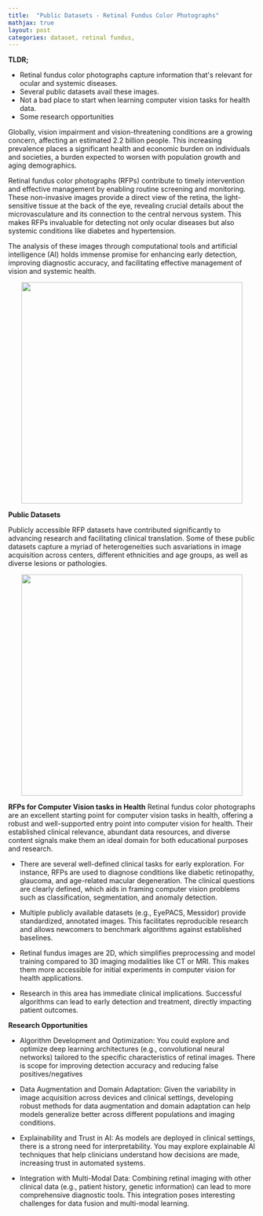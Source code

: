 ```yaml
---
title:  "Public Datasets - Retinal Fundus Color Photographs"
mathjax: true
layout: post
categories: dataset, retinal fundus, 
---
```


**TLDR;**
- Retinal fundus color photographs capture information that's relevant for ocular and systemic diseases. 
- Several public datasets avail these images. 
- Not a bad place to start when learning computer vision tasks for health data. 
- Some research opportunities


Globally, vision impairment and vision-threatening conditions are a growing concern, affecting an estimated 2.2 billion people. This increasing prevalence places a significant health and economic burden on individuals and societies, a burden expected to worsen with population growth and aging demographics. 

Retinal fundus color photographs (RFPs) contribute to timely intervention and effective management by enabling routine screening and monitoring. These non-invasive images provide a direct view of the retina, the light-sensitive tissue at the back of the eye, revealing crucial details about the microvasculature and its connection to the central nervous system. This makes RFPs invaluable for detecting not only ocular diseases but also systemic conditions like diabetes and hypertension. 

The analysis of these images through computational tools and artificial intelligence (AI) holds immense promise for enhancing early detection, improving diagnostic accuracy, and facilitating effective management of vision and systemic health.


<p align='center'>
    <img src='https://github.com/bilha-analytics/ncov_bot_app/blob/master/rfp_eg-pathologies.png?raw=true' width='450'> 
</p> 


**Public Datasets**

Publicly accessible RFP datasets have contributed significantly to advancing research and facilitating clinical translation. Some of these public datasets capture a myriad of heterogeneities  such asvariations in image acquisition across centers, different ethnicities and age groups, as well as diverse lesions or pathologies. 


<p align='center'>
    <img src='https://github.com/bilha-analytics/ncov_bot_app/blob/master/rfp_eg-public-datasets.png?raw=true' width='450'> 
</p> 


**RFPs for Computer Vision tasks in Health**
Retinal fundus color photographs are an excellent starting point for computer vision tasks in health, offering a robust and well-supported entry point into computer vision for health. Their established clinical relevance, abundant data resources, and diverse content signals make them an ideal domain for both educational purposes and research.

- There are several well-defined clinical tasks for early exploration. For instance, RFPs are used to diagnose conditions like diabetic retinopathy, glaucoma, and age-related macular degeneration. The clinical questions are clearly defined, which aids in framing computer vision problems such as classification, segmentation, and anomaly detection. 

- Multiple publicly available datasets (e.g., EyePACS, Messidor) provide standardized, annotated images. This facilitates reproducible research and allows newcomers to benchmark algorithms against established baselines. 

- Retinal fundus images are 2D, which simplifies preprocessing and model training compared to 3D imaging modalities like CT or MRI. This makes them more accessible for initial experiments in computer vision for health applications.

- Research in this area has immediate clinical implications. Successful algorithms can lead to early detection and treatment, directly impacting patient outcomes.  


**Research Opportunities**
- Algorithm Development and Optimization: You could explore and optimize deep learning architectures (e.g., convolutional neural networks) tailored to the specific characteristics of retinal images. There is scope for improving detection accuracy and reducing false positives/negatives


- Data Augmentation and Domain Adaptation: Given the variability in image acquisition across devices and clinical settings, developing robust methods for data augmentation and domain adaptation can help models generalize better across different populations and imaging conditions.


- Explainability and Trust in AI:  As models are deployed in clinical settings, there is a strong need for interpretability. You may explore explainable AI techniques that help clinicians understand how decisions are made, increasing trust in automated systems.


- Integration with Multi-Modal Data: Combining retinal imaging with other clinical data (e.g., patient history, genetic information) can lead to more comprehensive diagnostic tools. This integration poses interesting challenges for data fusion and multi-modal learning.

 

